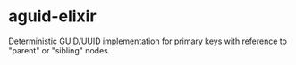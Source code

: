 # aguid-elixir
Deterministic GUID/UUID implementation for primary keys with reference to "parent" or "sibling" nodes.
